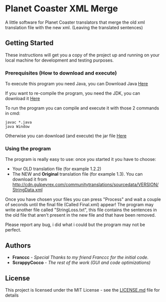 # Planet Coaster XML Merge
A little software for Planet Coaster translators that merge the old xml translation file with the new xml. (Leaving the translated sentences)

## Getting Started

These instructions will get you a copy of the project up and running on your local machine for development and testing purposes.

### Prerequisites (How to download and execute)

To execute this program you need Java, you can Download Java [Here](https://www.java.com/download/)

If you want to re-compile the program, you need the JDK, you can download it [Here](http://www.oracle.com/technetwork/java/javase/downloads/index.html)

To run the program you can compile and execute it with those 2 commands in cmd:

```
javac *.java
java Window
```

Otherwise you can download (and execute) the jar file [Here](out/artifacts/PlanetCoasterXMLMerge_jar/)

### Using the program

The program is really easy to use: once you started it you have to choose:
* Your OLD translation file (for example 1.2.2)
* The NEW and **Original** translation file (for example 1.3).
You can download it from http://cdn.gulpeyrex.com/communitytranslations/sourcedata/VERSION/StringData.xml

Once you have chosen your files you can press "Process" and wait a couple of seconds until the final file (Called Final.xml) appear!
The program may write another file called "StringLoss.txt", this file contains the sentences in the old file that aren't present in the new file and that have been removed.

Please report any bug, i did what i could but the program may not be perfect.

## Authors

* **Franccc** - *Special Thanks to my friend Franccc for the initial code.*
* **ScrappyCocco** - *The rest of the work (GUI and code optimizations)*

## License

This project is licensed under the MIT License - see the [LICENSE.md](LICENSE.md) file for details
